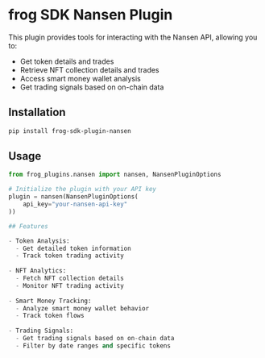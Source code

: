 # frog SDK Nansen Plugin

This plugin provides tools for interacting with the Nansen API, allowing you to:
- Get token details and trades
- Retrieve NFT collection details and trades
- Access smart money wallet analysis
- Get trading signals based on on-chain data

## Installation

```bash
pip install frog-sdk-plugin-nansen
```

## Usage

```python
from frog_plugins.nansen import nansen, NansenPluginOptions

# Initialize the plugin with your API key
plugin = nansen(NansenPluginOptions(
    api_key="your-nansen-api-key"
))

## Features

- Token Analysis:
  - Get detailed token information
  - Track token trading activity
  
- NFT Analytics:
  - Fetch NFT collection details
  - Monitor NFT trading activity
  
- Smart Money Tracking:
  - Analyze smart money wallet behavior
  - Track token flows
  
- Trading Signals:
  - Get trading signals based on on-chain data
  - Filter by date ranges and specific tokens
